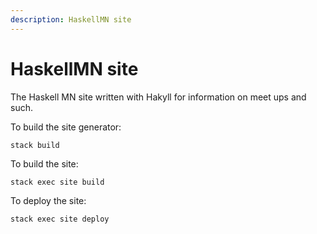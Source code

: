 ```yaml
---
description: HaskellMN site
---
```


HaskellMN site
====

The Haskell MN site written with Hakyll for information on meet ups and such.

To build the site generator:

`stack build`

To build the site:

`stack exec site build`

To deploy the site:

`stack exec site deploy`
